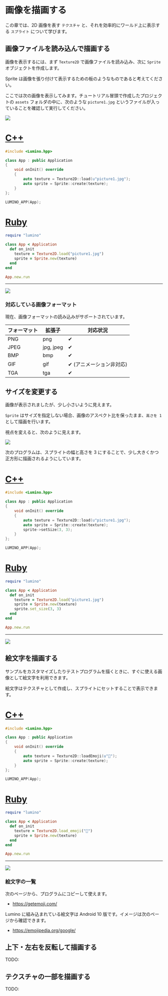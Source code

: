 画像を描画する
==========

この章では、2D 画像を表す `テクスチャ` と、それを効率的にワールド上に表示する `スプライト` について学びます。

画像ファイルを読み込んで描画する
----------

画像を表示するには、まず `Texture2D` で画像ファイルを読み込み、次に `Sprite` オブジェクトを作成します。

Sprite は画像を張り付けて表示するための板のようなものであると考えてください。

ここでは次の画像を表示してみます。チュートリアル冒頭で作成したプロジェクトの `assets` フォルダの中に、次のような `picture1.jpg` というファイルが入っていることを確認して実行してください。

![](img/picture1.jpg)

# [C++](#tab/lang-cpp)
```cpp
#include <Lumino.hpp>

class App : public Application
{
    void onInit() override
    {
        auto texture = Texture2D::load(u"picture1.jpg");
        auto sprite = Sprite::create(texture);
    }
};

LUMINO_APP(App);
```
# [Ruby](#tab/lang-ruby)
```ruby
require "lumino"

class App < Application
  def on_init
    texture = Texture2D.load("picture1.jpg")
    sprite = Sprite.new(texture)
  end
end

App.new.run
```

---

![](img/image-1.png)

### 対応している画像フォーマット

現在、画像フォーマットの読み込みがサポートされています。

| フォーマット | 拡張子 | 対応状況 |
|---|---|---|
| PNG | png | ✔ |
| JPEG | jpg, jpeg | ✔ |
| BMP | bmp | ✔ |
| GIF | gif | ✔ (アニメーション非対応) |
| TGA | tga | ✔ |



サイズを変更する
----------

画像が表示されましたが、少し小さいように見えます。

`Sprite` はサイズを指定しない場合、画像のアスペクト比を保ったまま、`高さを 1` として描画を行います。

視点を変えると、次のように見えます。

![](img/image-2.png)

次のプログラムは、スプライトの幅と高さを 3 にすることで、少し大きくかつ正方形に描画されるようにしています。

# [C++](#tab/lang-cpp)
```cpp
#include <Lumino.hpp>

class App : public Application
{
    void onInit() override
    {
        auto texture = Texture2D::load(u"picture1.jpg");
        auto sprite = Sprite::create(texture);
        sprite->setSize(3, 3);
    }
};

LUMINO_APP(App);
```
# [Ruby](#tab/lang-ruby)
```ruby
require "lumino"

class App < Application
  def on_init
    texture = Texture2D.load("picture1.jpg")
    sprite = Sprite.new(texture)
    sprite.set_size(3, 3)
  end
end

App.new.run
```
---

![](img/image-3.png)

絵文字を描画する
----------

サンプルをカスタマイズしたりテストプログラムを描くときに、すぐに使える画像として絵文字を利用できます。

絵文字はテクスチャとして作成し、スプライトにセットすることで表示できます。

# [C++](#tab/lang-cpp)
```cpp
#include <Lumino.hpp>

class App : public Application
{
    void onInit() override
    {
        auto texture = Texture2D::loadEmoji(u"🌱");
        auto sprite = Sprite::create(texture);
    }
};

LUMINO_APP(App);
```
# [Ruby](#tab/lang-ruby)
```ruby
require "lumino"

class App < Application
  def on_init
    texture = Texture2D.load_emoji("🌱")
    sprite = Sprite.new(texture)
  end
end

App.new.run
```
---

![](img/image-4.png)

### 絵文字の一覧

次のページから、プログラムにコピーして使えます。

- https://getemoji.com/

Lumino に組み込まれている絵文字は Android 10 版です。イメージは次のページから確認できます。

- https://emojipedia.org/google/

上下・左右を反転して描画する
----------

TODO:

テクスチャの一部を描画する
----------

TODO:
